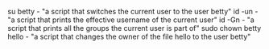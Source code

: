 su betty - "a script that switches the current user to the user betty"
id -un - "a script that prints the effective username of the current user"
id -Gn - "a script that prints all the groups the current user is part of"
sudo chown betty hello - "a script that changes the owner of the file hello to the user betty"
